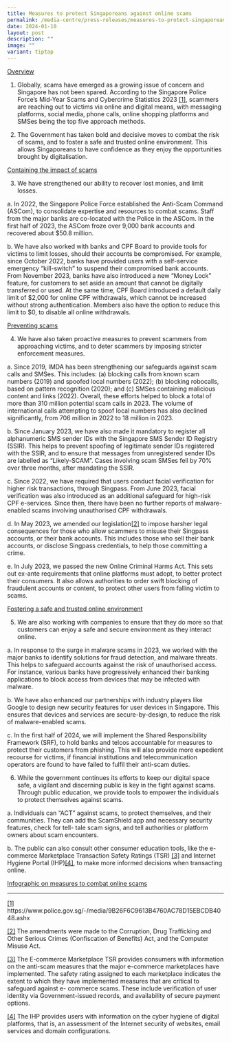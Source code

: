 ```yaml
---
title: Measures to protect Singaporeans against online scams
permalink: /media-centre/press-releases/measures-to-protect-singaporeans-against-online-scams/
date: 2024-01-10
layout: post
description: ""
image: ""
variant: tiptap
---
```

<p><u>Overview</u></p><ol data-tight="true" class="tight"><li><p>Globally, scams have emerged as a growing issue of concern and Singapore has not been spared. According to the Singapore Police Force’s Mid-Year Scams and Cybercrime Statistics 2023 <a href="#_ftn1" rel="noopener noreferrer nofollow" target="_blank">[1]</a>, scammers are reaching out to victims via online and digital means, with messaging platforms, social media, phone calls, online shopping platforms and SMSes being the top five approach methods.</p><p></p></li><li><p>The Government has taken bold and decisive moves to combat the risk of scams, and to foster a safe and trusted online environment. This allows Singaporeans to have confidence as they enjoy the opportunities brought by digitalisation.</p></li></ol><p><u>Containing the impact of scams</u></p><ol start="3" data-tight="true" class="tight"><li><p>We have strengthened our ability to recover lost monies, and limit losses.</p></li></ol><p>a. In 2022, the Singapore Police Force established the Anti-Scam Command (ASCom), to consolidate expertise and resources to combat scams. Staff from the major banks are co-located with the Police in the ASCom. In the first half of 2023, the ASCom froze over 9,000 bank accounts and recovered about $50.8 million.</p><p>b. We have also worked with banks and CPF Board to provide tools for victims to limit losses, should their accounts be compromised. For example, since October 2022, banks have provided users with a self-service emergency “kill-switch” to suspend their compromised bank accounts. From November 2023, banks have also introduced a new “Money Lock” feature, for customers to set aside an amount that cannot be digitally transferred or used. At the same time, CPF Board introduced a default daily limit of $2,000 for online CPF withdrawals, which cannot be increased without strong authentication. Members also have the option to reduce this limit to $0, to disable all online withdrawals.</p><p><u>Preventing scams</u></p><ol start="4" data-tight="true" class="tight"><li><p>We have also taken proactive measures to prevent scammers from approaching victims, and to deter scammers by imposing stricter enforcement measures.</p></li></ol><p>a. Since 2019, IMDA has been strengthening our safeguards against scam calls and SMSes. This includes: (a) blocking calls from known scam numbers (2019) and spoofed local numbers (2022); (b) blocking robocalls, based on pattern recognition (2020); and (c) SMSes containing malicious content and links (2022). Overall, these efforts helped to block a total of more than 310 million potential scam calls in 2023. The volume of international calls attempting to spoof local numbers has also declined significantly, from 706 million in 2022 to 18 million in 2023.</p><p>b. Since January 2023, we have also made it mandatory to register all alphanumeric SMS sender IDs with the Singapore SMS Sender ID Registry (SSIR). This helps to prevent spoofing of legitimate sender IDs registered with the SSIR, and to ensure that messages from unregistered sender IDs are labelled as “Likely-SCAM”. Cases involving scam SMSes fell by 70% over three months, after mandating the SSIR.</p><p>c. Since 2022, we have required that users conduct facial verification for higher risk transactions, through Singpass. From June 2023, facial verification was also introduced as an additional safeguard for high-risk CPF e-services. Since then, there have been no further reports of malware-enabled scams involving unauthorised CPF withdrawals.</p><p>d. In May 2023, we amended our legislation<a href="#_ftn2" rel="noopener noreferrer nofollow" target="_blank">[2]</a>&nbsp;to impose harsher legal consequences for those who allow scammers to misuse their Singpass accounts, or their bank accounts. This includes those who sell their bank accounts, or disclose Singpass credentials, to help those committing a crime.</p><p>e. In July 2023, we passed the new Online Criminal Harms Act. This sets out ex-ante requirements that online platforms must adopt, to better protect their consumers. It also allows authorities to order swift blocking of fraudulent accounts or content, to protect other users from falling victim to scams.</p><p><u>Fostering a safe and trusted online environment</u></p><ol start="5" data-tight="true" class="tight"><li><p>We are also working with companies to ensure that they do more so that customers can enjoy a safe and secure environment as they interact online.</p></li></ol><p>a. In response to the surge in malware scams in 2023, we worked with the major banks to identify solutions for fraud detection, and malware threats. This helps to safeguard accounts against the risk of unauthorised access. For instance, various banks have progressively enhanced their banking applications to block access from devices that may be infected with malware.</p><p>b. We have also enhanced our partnerships with industry players like Google to design new security features for user devices in Singapore. This ensures that devices and services are secure-by-design, to reduce the risk of malware-enabled scams.</p><p>c. In the first half of 2024, we will implement the Shared Responsibility Framework (SRF), to hold banks and telcos accountable for measures to protect their customers from phishing. This will also provide more expedient recourse for victims, if financial institutions and telecommunication operators are found to have failed to fulfil their anti-scam duties.</p><ol start="6" data-tight="true" class="tight"><li><p>While the government continues its efforts to keep our digital space safe, a vigilant and discerning public is key in the fight against scams. Through public education, we provide tools to empower the individuals to protect themselves against scams.</p></li></ol><p>a. Individuals can “ACT” against scams, to protect themselves, and their communities. They can add the ScamShield app and necessary security features, check for tell- tale scam signs, and tell authorities or platform owners about scam encounters.</p><p>b. The public can also consult other consumer education tools, like the e-commerce Marketplace Transaction Safety Ratings (TSR) <a href="#_ftn3" rel="noopener noreferrer nofollow" target="_blank">[3]</a>&nbsp;and Internet Hygiene Portal (IHP)<a href="#_ftn4" rel="noopener noreferrer nofollow" target="_blank">[4]</a>, to make more informed decisions when transacting online.</p><p><a href="/files/Press Releases 2024/20240110_MCI_Strategies_to_Combat_Online_Scams_Infographic_compressed.pdf" rel="noopener noreferrer nofollow" target="_blank">Infographic on measures to combat online scams</a></p><p></p><hr><p><a href="#_ftn1" rel="noopener noreferrer nofollow" target="_blank">[1] </a><a rel="noopener noreferrer nofollow" target="_blank">https://www.police.gov.sg/-/media/9B26F6C9613B4760AC78D15EBCDB4048.ashx</a></p><p><a href="#_ftn2" rel="noopener noreferrer nofollow" target="_blank">[2]</a>&nbsp;The amendments were made to the Corruption, Drug Trafficking and Other Serious Crimes (Confiscation of Benefits) Act, and the Computer Misuse Act.</p><p><a href="#_ftn3" rel="noopener noreferrer nofollow" target="_blank">[3]</a>&nbsp;The E-commerce Marketplace TSR provides consumers with information on the anti-scam measures that the major e-commerce marketplaces have implemented. The safety rating assigned to each marketplace indicates the extent to which they have implemented measures that are critical to safeguard against e- commerce scams. These include verification of user identity via Government-issued records, and availability of secure payment options.</p><p><a href="#_ftn4" rel="noopener noreferrer nofollow" target="_blank">[4]</a> The IHP provides users with information on the cyber hygiene of digital platforms, that is, an assessment of the Internet security of websites, email services and domain configurations.</p>